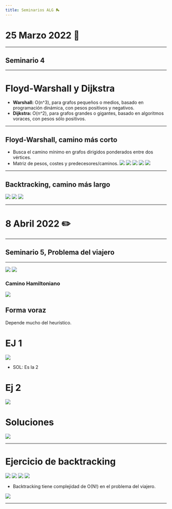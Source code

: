 ```yaml
---
title: Seminarios ALG 🛼
---
```

# 25 Marzo 2022 🎱
---
## Seminario 4
---
# Floyd-Warshall  y Dijkstra
- **Warshall:** O(n^3), para grafos pequeños o medios, basado en programación dinámica, con pesos positivos y negativos.
- **Dijkstra:** O(n^2), para grafos grandes o gigantes, basado en algoritmos voraces, con pesos sólo positivos.
---
## Floyd-Warshall, camino más corto
- Busca el camino mínimo en grafos dirigidos ponderados entre dos vértices.
- Matriz de pesos, costes y predecesores/caminos.
![](img/floyd.png)
![](img/floyd%202.png)
![](img/ej%201%20grafo%20floyd.png)
![](img/ej%201%20floyd.png)
![](img/ej%201%20floyd%20solucion.png)

---
## Backtracking, camino más largo
![](img/ej%202%20backtracking.png)
![](img/ej%202%20sol.png)
![](img/ej%202%20comp.png)

---
# 8 Abril 2022 ✏️
---
## Seminario 5, Problema del viajero
---
 ![](img/viajero%201.png)
 ![](img/viajero%202.png)
 ### Camino Hamiltoniano
 ![](img/caMINO%20HAMILTONIANO.png)
 
 ## Forma voraz
 Depende mucho del heurístico.
# EJ 1
 ![](img/2%20CURSO/Algoritmia/img/EJ%201.png)
 - SOL: Es la 2 

# Ej 2
![](img/eJ%202%20S5.png)

# Soluciones
![](img/sols%201%202%20s5.png)

---
# Ejercicio de backtracking
![](img/backtracking%20s5.png)
![](img/backtrcking%202.png)
![](img/mas%20backtracking%20s5.png)
![](img/poda%20s5.png)

- Backtracking tiene complejidad de O(N!) en el problema del viajero.

![](img/voracesvsbt.png)

--- 
